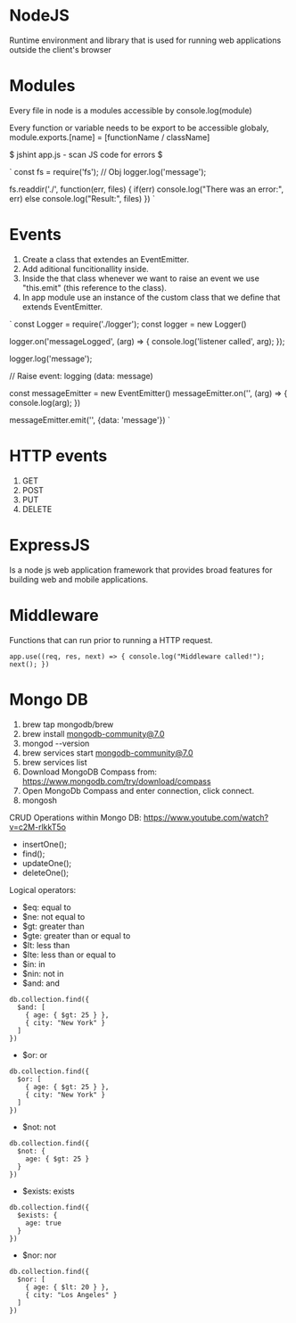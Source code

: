 # NodeJS
Runtime environment and library that is used for running web applications outside the client's browser

# Modules
Every file in node is a modules accessible by console.log(module)

Every function or variable needs to be export to be accessible globaly, module.exports.[name] = [functionName / className]

$ jshint app.js - scan JS code for errors $

`
const fs = require('fs'); // Obj
logger.log('message');

fs.readdir('./', function(err, files) {
    if(err) console.log("There was an error:", err)
    else console.log("Result:", files)
})
`

# Events
1. Create a class that extendes an EventEmitter.
2. Add aditional funcitionallity inside.
3. Inside the that class whenever we want to raise an event we use "this.emit" (this reference to the class).
4. In app module use an instance of the custom class that we define that extends EventEmitter.

`
const Logger = require('./logger');
const logger = new Logger()

logger.on('messageLogged', (arg) => {
    console.log('listener called', arg);
});

logger.log('message');

// Raise event: logging (data: message)

const messageEmitter = new EventEmitter()
messageEmitter.on('', (arg) => {
    console.log(arg);
})

messageEmitter.emit('', {data: 'message'})
`

# HTTP events
1. GET
2. POST 
3. PUT
4. DELETE

# ExpressJS
Is a node js web application framework that provides broad features for building web and mobile applications. 

# Middleware
Functions that can run prior to running a HTTP request. 

`
app.use((req, res, next) => {
    console.log("Middleware called!");
    next();
})
`

# Mongo DB
1. brew tap mongodb/brew
2. brew install mongodb-community@7.0
3. mongod --version
4. brew services start mongodb-community@7.0
5. brew services list
6. Download MongoDB Compass from: https://www.mongodb.com/try/download/compass
7. Open MongoDb Compass and enter connection, click connect.
8. mongosh

CRUD Operations within Mongo DB: https://www.youtube.com/watch?v=c2M-rlkkT5o
- insertOne();
- find(); 
- updateOne();
- deleteOne();

Logical operators:
- $eq: equal to
- $ne: not equal to
- $gt: greater than
- $gte: greater than or equal to
- $lt: less than
- $lte: less than or equal to
- $in: in
- $nin: not in
- $and: and
```
db.collection.find({
  $and: [
    { age: { $gt: 25 } },
    { city: "New York" }
  ]
})
```
- $or: or
```
db.collection.find({
  $or: [
    { age: { $gt: 25 } },
    { city: "New York" }
  ]
})
```
- $not: not
```
db.collection.find({
  $not: {
    age: { $gt: 25 }
  }
})
```
- $exists: exists
```
db.collection.find({
  $exists: {
    age: true
  }
})
```
- $nor: nor
```
db.collection.find({
  $nor: [
    { age: { $lt: 20 } },
    { city: "Los Angeles" }
  ]
})
```
